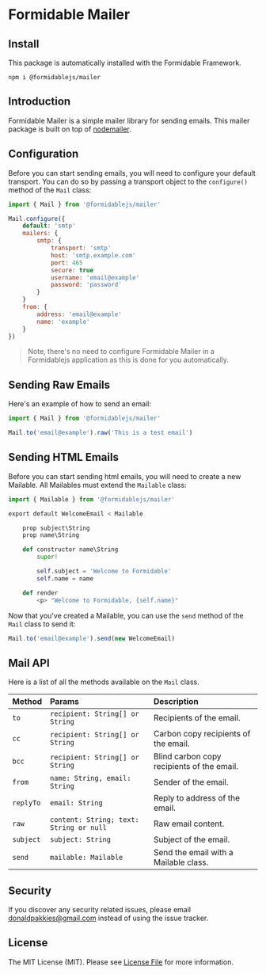 # Formidable Mailer

## Install

This package is automatically installed with the Formidable Framework.

```
npm i @formidablejs/mailer
```

## Introduction

Formidable Mailer is a simple mailer library for sending emails. This mailer package is built on top of [nodemailer](https://nodemailer.com/).

## Configuration

Before you can start sending emails, you will need to configure your default transport. You can do so by passing a transport object to the `configure()` method of the `Mail` class:

```js
import { Mail } from '@formidablejs/mailer'

Mail.configure({
	default: 'smtp'
	mailers: {
		smtp: {
			transport: 'smtp'
			host: 'smtp.example.com'
			port: 465
			secure: true
			username: 'email@example'
			password: 'password'
		}
	}
	from: {
		address: 'email@example'
		name: 'example'
	}
})
```

> Note, there's no need to configure Formidable Mailer in a Formidablejs application as this is done for you automatically.

## Sending Raw Emails

Here's an example of how to send an email:

```js
import { Mail } from '@formidablejs/mailer'

Mail.to('email@example').raw('This is a test email')
```

## Sending HTML Emails

Before you can start sending html emails, you will need to create a new Mailable. All Mailables must extend the `Mailable` class:

```py
import { Mailable } from '@formidablejs/mailer'

export default WelcomeEmail < Mailable

	prop subject\String
	prop name\String

	def constructor name\String
		super!

		self.subject = 'Welcome to Formidable'
		self.name = name

	def render
		<p> "Welcome to Formidable, {self.name}"
```

Now that you've created a Mailable, you can use the `send` method of the `Mail` class to send it:

```js
Mail.to('email@example').send(new WelcomeEmail)
```

## Mail API

Here is a list of all the methods available on the `Mail` class.

 Method    | Params                                  | Description
-----------|:----------------------------------------|:------------------------------------------
 `to`      | `recipient: String[] or String`         | Recipients of the email.
 `cc`      | `recipient: String[] or String`         | Carbon copy recipients of the email.
 `bcc`     | `recipient: String[] or String`         | Blind carbon copy recipients of the email.
 `from`    | `name: String, email: String`           | Sender of the email.
 `replyTo` | `email: String`                         | Reply to address of the email.
 `raw`     | `content: String; text: String or null` | Raw email content.
 `subject` | `subject: String`                       | Subject of the email.
 `send`    | `mailable: Mailable`                    | Send the email with a Mailable class.

Security
--------

If you discover any security related issues, please email donaldpakkies@gmail.com instead of using the issue tracker.

License
-------

The MIT License (MIT). Please see [License File](LICENSE) for more information.
